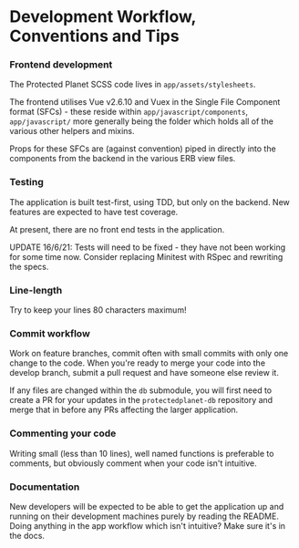 # Development Workflow, Conventions and Tips

### Frontend development
The Protected Planet SCSS code lives in `app/assets/stylesheets`.

The frontend utilises Vue v2.6.10 and Vuex in the Single File Component format
(SFCs) - these reside within `app/javascript/components`, `app/javascript/` more
generally being the folder which holds all of the various other helpers and mixins.

Props for these SFCs are (against convention) piped in directly into the components
from the backend in the various ERB view files.

### Testing

The application is built test-first, using TDD, but only on the backend. New features are 
expected to have test coverage.

At present, there are no front end tests in the application.

UPDATE 16/6/21: Tests will need to be fixed - they have not been working for some 
time now. Consider replacing Minitest with RSpec and rewriting the specs.

### Line-length

Try to keep your lines 80 characters maximum!

### Commit workflow

Work on feature branches, commit often with small commits with only one change
to the code. When you're ready to merge your code into the develop branch,
submit a pull request and have someone else review it.

If any files are changed within the `db` submodule, you will first need to create a 
PR for your updates in the `protectedplanet-db` repository and merge that in before
any PRs affecting the larger application.

### Commenting your code

Writing small (less than 10 lines), well named functions is preferable to
comments, but obviously comment when your code isn't intuitive.

### Documentation

New developers will be expected to be able to get the application up and
running on their development machines purely by reading the README. Doing
anything in the app workflow which isn't intuitive? Make sure it's in the docs.
